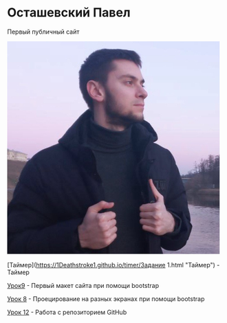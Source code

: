 # Осташевский Павел
Первый публичный сайт

<code>![mountains](/Картинки/zZHeM-RiHodL9XntFh6_cLUtdZMMsZK97X7vKTssUfYMLJe50VBTmjdTzwW4rckY4vnRSWtKk7zvqL2Opcqm8Zmg.jpg "Я")</code>

[Таймер](https://1Deathstroke1.github.io/timer/Задание 1.html "Таймер") - Таймер

[Урок9](https://1Deathstroke1.github.io/lesson9/src/index.html "Макет") - Первый макет сайта при помощи bootstrap

[Урок 8](https://1Deathstroke1.github.io/Lesson-8/src/index.html "bootstrap") - Проецирование на разных экранах при помощи bootstrap

[Урок 12](https://1Deathstroke1.github.io/MyFirstProject/src/index.html "Мини-книга") - Работа с репозиторием GitHub

